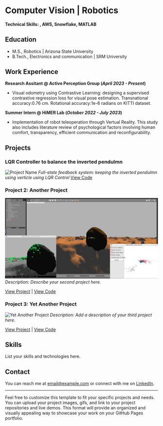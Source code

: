 # Computer Vision | Robotics

#### Technical Skills: , AWS, Snowflake, MATLAB

## Education						       		
- M.S., Robotics	| Arizona State University	 			        		
- B.Tech., Electronics and communication | SRM University

## Work Experience
**Research Assitant @ Active Perception Group (_April 2023 - Present_)**
- Visual odometry using Contrastive Learning: designing a supervised contrastive regression loss for visual pose estimation. Transnational accuracy:0.76 cm. Rotational accuracy:1e-6 radians on KITTI dataset.

**Summer Intern @ HiMER Lab (_October 2022 - July 2023_)**
- Implementation of robot teleoperation through Vertual Reality. This study also includes literature review of psychological factors involving human comfort, transparency, efficient communication and reconfigurability.

## Projects

### LQR Controller to balance the inverted pendulmn

![Project Name](images/pendulmn.gif)
*Full-state feedback system: keeping the inverted pendulmn using verticle using LQR Control*
[View Code]([project1-code-link](https://github.com/zeelbhatt/autonomous-exploration/tree/main/pendulum_control))

### Project 2: Another Project

![Another Project](images/map-slam.png)
*Description: Describe your second project here.*

[View Project](project2-link) | [View Code](project2-code-link)

### Project 3: Yet Another Project

![Yet Another Project](screenshots/project3.png)
*Description: Add a description of your third project here.*

[View Project](project3-link) | [View Code](project3-code-link)

## Skills

List your skills and technologies here.

## Contact

You can reach me at [email@example.com](mailto:email@example.com) or connect with me on [LinkedIn](https://www.linkedin.com/in/your-profile).

---

Feel free to customize this template to fit your specific projects and needs. You can upload your project images, gifs, and link to your project repositories and live demos. This format will provide an organized and visually appealing way to showcase your work on your GitHub Pages portfolio.

